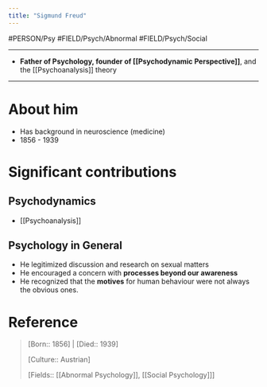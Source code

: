 ```yaml
---
title: "Sigmund Freud"
---
```



#PERSON/Psy #FIELD/Psych/Abnormal #FIELD/Psych/Social

---

- **Father of Psychology, founder of [[Psychodynamic Perspective]]**, and the [[Psychoanalysis]] theory

---

# About him

- Has background in neuroscience (medicine)
- 1856 - 1939

# Significant contributions

## Psychodynamics

- [[Psychoanalysis]]

## Psychology in General

- He legitimized discussion and research on sexual matters
- He encouraged a concern with **processes beyond our awareness**
- He recognized that the **motives** for human behaviour were not always the obvious ones.


# Reference


> [Born:: 1856] | [Died:: 1939]
>
> [Culture:: Austrian]
>
> [Fields:: [[Abnormal Psychology]], [[Social Psychology]]]
